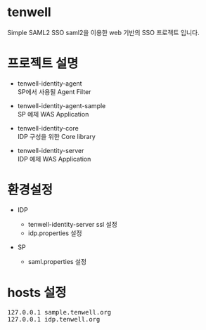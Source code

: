 # tenwell

Simple SAML2 SSO
saml2을 이용한 web 기반의 SSO 프로젝트 입니다.


# 프로젝트 설명  

* tenwell-identity-agent  
SP에서 사용될 Agent Filter


* tenwell-identity-agent-sample     
SP 예제 WAS Application  


* tenwell-identity-core   
IDP 구성을 위한 Core library  


* tenwell-identity-server  
IDP 예제 WAS Application



# 환경설정
* IDP
  * tenwell-identity-server ssl 설정
  * idp.properties 설정


* SP  
  * saml.properties 설정


# hosts 설정
<pre>
127.0.0.1 sample.tenwell.org
127.0.0.1 idp.tenwell.org
</pre>
